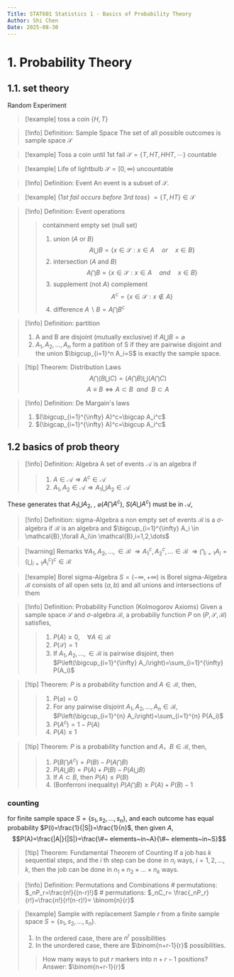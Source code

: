 ```yaml
---
Title: STAT601 Statistics 1 - Basics of Probability Theory
Author: Shi Chen
Date: 2025-08-30
---
```


# 1. Probability Theory
## 1.1. set theory
Random Experiment
>[!example]
> toss a coin $\{H,T\}$

>[!info] Definition: Sample Space
>The set of all possible outcomes is sample space $\mathcal{S}$

>[!example]
>Toss a coin until 1st fail
>$\mathcal{S}=\{T,HT,HHT,\cdots \}$ countable

>[!example]
>Life of lightbulb
>$\mathcal{S}=[0, \infty)$ uncountable

> [!info] Definition: Event
> An event is a subset of $\mathcal{S}$.


>[!example]
>$\{1st~fail~occurs~before~3rd~toss\}$
> $=\{T,HT\}  \in \mathcal{S}$

> [!info] Definition: Event operations
>> containment
>> empty set (null set)
>> 1. union ($A$ or $B$)
>> $$A\bigcup B=\{x\in \mathcal{S}:x\in A \quad or \quad  x \in B\}$$
>> 2. intersection ($A$ and $B$)
>> $$A\bigcap B=\{x\in \mathcal{S}:x\in A \quad and \quad  x \in B\}$$
>> 3. supplement (not $A$) complement
>> $$A^c=\{x\in \mathcal{S}:x\notin A\}$$
>> 4. difference $A\backslash B=A \bigcap B^c$


> [!info] Definition: partition
> 1. A and B are disjoint (mutually exclusive) if $A \bigcup B = \varnothing$
> 2. $A_1,A_2,\dots,A_n$ form a patition of S if they are pairwise disjoint and the union $\bigcup_{i=1}^n A_i=S$ is exactly the sample space.

> [!tip] Theorem: Distribution Laws
> $$
> A \bigcap \left(B \bigcup C\right)=\left(A \bigcap B\right) \bigcup \left(A \bigcap C\right)
> $$
$$A \equiv B \iff A \subset B \ \ and \ \  B \subset A$$

>[!info] Definition: De Margain's laws
> 1. $(\bigcup_{i=1}^{\infty} A)^c=\bigcap A_i^c$
> 2. $(\bigcap_{i=1}^{\infty} A)^c=\bigcup A_i^c$

## 1.2 basics of prob theory

> [!info] Definition: Algebra
> A set of events $\mathcal{A}$ is an algebra if 
>> 1. $A \in \mathcal{A} \Rightarrow A^c \in \mathcal{A}$
>> 2. $A_1,A_2 \in \mathcal{A} \Rightarrow A_1 \bigcup A_2 \in \mathcal{A}$

These generates that $A_1\bigcup A_2$, , $\varnothing$($A\bigcap A^c$), $S$($A\bigcup A^c$) must be in $\mathcal{A}$,

>[!info] Definition: sigma-Algebra
>a non empty set of events $\mathcal{B}$ is a $\sigma$-algebra if $\mathcal{B}$ is an algebra and 
>$\bigcup_{i=1}^{\infty} A_i \in \mathcal{B},\forall A_i\in \mathcal{B},i=1,2,\dots$

>[!warning] Remarks
>$\forall A_1,A_2,\dots, \in\mathcal{B}$
>$\Rightarrow A_1^c,A_2^c,\dots \in \mathcal{B}$
>$\Rightarrow \bigcap_{i=1}A_i=(\bigcup_{i=1}A_i^c)^c \in \mathcal{B}$

>[!example] Borel sigma-Algebra 
> $S=(-\infty,+\infty)$ is Borel sigma-Algebra 
> $\mathcal{B}$ consists of all open sets $(a,b)$ and all unions and intersections of them

> [!info] Definition: Probability Function (Kolmogorov Axioms)
> Given a sample space $\mathcal{S}$ and $\sigma$-algebra $\mathcal{B}$, a probabiliy function $P$ on $(P,\mathcal{S},\mathcal{B})$ satisfies,
>> 1. $P(A)\geq 0,\quad \forall A \in \mathcal{B}$
>> 2. $P(\mathcal{S})=1$
>> 3. If $A_1,A_2,\dots, \in\mathcal{B}$ is pairwise disjoint, then $P\left(\bigcup_{i=1}^{\infty} A_i\right)=\sum_{i=1}^{\infty} P(A_i)$

>[!tip] Theorem: 
> $P$ is a probability function and $A\in \mathcal{B}$, then,
> > 1. $P(\varnothing)=0$
> > 2. For any pairwise disjoint $A_1,A_2,\dots,A_n \in\mathcal{B}$, $P\left(\bigcup_{i=1}^{n} A_i\right)=\sum_{i=1}^{n} P(A_i)$
> > 3. $P(A^c)=1-P(A)$
> > 4. $P(A)\leq 1$

>[!tip] Theorem: 
> $P$ is a probability function and $A，B\in \mathcal{B}$, then,
> > 1. $P(B\bigcap A^c)=P(B)-P(A\bigcap B)$
> > 2.  $P(A\bigcup B)=P(A)+P(B)-P(A\bigcup B)$
> > 3. If $A \subset B$, then $P(A)\leq P(B)$
> > 4. (Bonferroni inequality) $P(A\bigcap B) \geq P(A)+P(B)-1$

### counting
for finite sample space $S=\{s_1,s_2,\dots,s_n\}$, and each outcome has equal probability $P(i)=\frac{1}{|S|}=\frac{1}{n}$, then given $A$,
$$P(A)=\frac{|A|}{|S|}=\frac{\#~ elements~in~A}{\#~ elements~in~S}$$

>[!tip] Theorem: Fundamental Theorem of Counting
> If a job has $k$ sequential steps, and the $i$ th step can be done in $n_i$ ways, $i=1,2,\dots,k$, then the job can be done in $n_1\times n_2 \times \dots \times n_k$ ways.

>[!info] Definition: Permutations and Combinations
> \# permutations: $_nP_r=\frac{n!}{(n-r)!}$
> \# permutations: $_nC_r= \frac{_nP_r}{r!}=\frac{n!}{r!(n-r)!}=  \binom{n}{r}$

>[!example] Sample with replacement
> Sample $r$ from a finite sample space $S=\{s_1,s_2,\dots,s_n\}$.
> 1. In the ordered case, there are $n^r$ possibilities
> 2. In the unordered case, there are $\binom{n+r-1}{r}$ possibilities.
>> How many ways to put $r$ markers into $n+r-1$ positions?
>> Answer: $\binom{n+r-1}{r}$